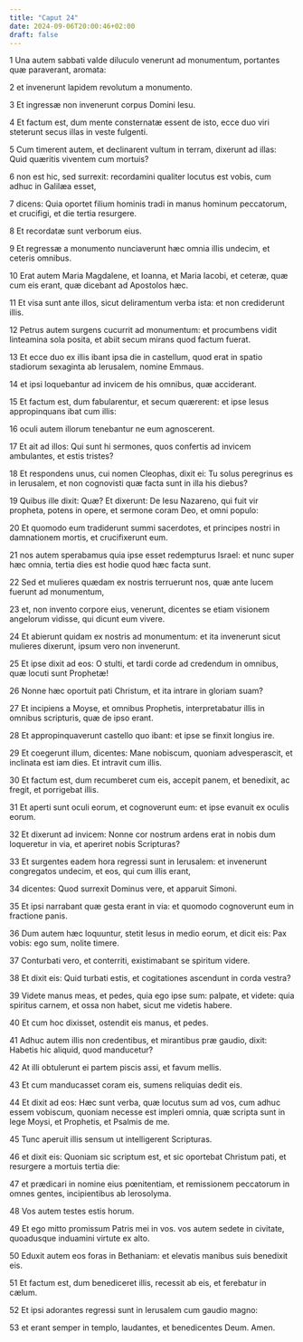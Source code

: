 ```yaml
---
title: "Caput 24"
date: 2024-09-06T20:00:46+02:00
draft: false
---
```



1 Una autem sabbati valde diluculo venerunt ad monumentum, portantes quæ paraverant, aromata:

2 et invenerunt lapidem revolutum a monumento.

3 Et ingressæ non invenerunt corpus Domini Iesu.

4 Et factum est, dum mente consternatæ essent de isto, ecce duo viri steterunt secus illas in veste fulgenti.

5 Cum timerent autem, et declinarent vultum in terram, dixerunt ad illas: Quid quæritis viventem cum mortuis?

6 non est hic, sed surrexit: recordamini qualiter locutus est vobis, cum adhuc in Galilæa esset,

7 dicens: Quia oportet filium hominis tradi in manus hominum peccatorum, et crucifigi, et die tertia resurgere.

8 Et recordatæ sunt verborum eius.

9 Et regressæ a monumento nunciaverunt hæc omnia illis undecim, et ceteris omnibus.

10 Erat autem Maria Magdalene, et Ioanna, et Maria Iacobi, et ceteræ, quæ cum eis erant, quæ dicebant ad Apostolos hæc.

11 Et visa sunt ante illos, sicut deliramentum verba ista: et non crediderunt illis.

12 Petrus autem surgens cucurrit ad monumentum: et procumbens vidit linteamina sola posita, et abiit secum mirans quod factum fuerat.

13 Et ecce duo ex illis ibant ipsa die in castellum, quod erat in spatio stadiorum sexaginta ab Ierusalem, nomine Emmaus.

14 et ipsi loquebantur ad invicem de his omnibus, quæ acciderant.

15 Et factum est, dum fabularentur, et secum quærerent: et ipse Iesus appropinquans ibat cum illis:

16 oculi autem illorum tenebantur ne eum agnoscerent.

17 Et ait ad illos: Qui sunt hi sermones, quos confertis ad invicem ambulantes, et estis tristes?

18 Et respondens unus, cui nomen Cleophas, dixit ei: Tu solus peregrinus es in Ierusalem, et non cognovisti quæ facta sunt in illa his diebus?

19 Quibus ille dixit: Quæ? Et dixerunt: De Iesu Nazareno, qui fuit vir propheta, potens in opere, et sermone coram Deo, et omni populo:

20 Et quomodo eum tradiderunt summi sacerdotes, et principes nostri in damnationem mortis, et crucifixerunt eum.

21 nos autem sperabamus quia ipse esset redempturus Israel: et nunc super hæc omnia, tertia dies est hodie quod hæc facta sunt.

22 Sed et mulieres quædam ex nostris terruerunt nos, quæ ante lucem fuerunt ad monumentum,

23 et, non invento corpore eius, venerunt, dicentes se etiam visionem angelorum vidisse, qui dicunt eum vivere.

24 Et abierunt quidam ex nostris ad monumentum: et ita invenerunt sicut mulieres dixerunt, ipsum vero non invenerunt.

25 Et ipse dixit ad eos: O stulti, et tardi corde ad credendum in omnibus, quæ locuti sunt Prophetæ!

26 Nonne hæc oportuit pati Christum, et ita intrare in gloriam suam?

27 Et incipiens a Moyse, et omnibus Prophetis, interpretabatur illis in omnibus scripturis, quæ de ipso erant.

28 Et appropinquaverunt castello quo ibant: et ipse se finxit longius ire.

29 Et coegerunt illum, dicentes: Mane nobiscum, quoniam advesperascit, et inclinata est iam dies. Et intravit cum illis.

30 Et factum est, dum recumberet cum eis, accepit panem, et benedixit, ac fregit, et porrigebat illis.

31 Et aperti sunt oculi eorum, et cognoverunt eum: et ipse evanuit ex oculis eorum.

32 Et dixerunt ad invicem: Nonne cor nostrum ardens erat in nobis dum loqueretur in via, et aperiret nobis Scripturas?

33 Et surgentes eadem hora regressi sunt in Ierusalem: et invenerunt congregatos undecim, et eos, qui cum illis erant,

34 dicentes: Quod surrexit Dominus vere, et apparuit Simoni.

35 Et ipsi narrabant quæ gesta erant in via: et quomodo cognoverunt eum in fractione panis.

36 Dum autem hæc loquuntur, stetit Iesus in medio eorum, et dicit eis: Pax vobis: ego sum, nolite timere.

37 Conturbati vero, et conterriti, existimabant se spiritum videre.

38 Et dixit eis: Quid turbati estis, et cogitationes ascendunt in corda vestra?

39 Videte manus meas, et pedes, quia ego ipse sum: palpate, et videte: quia spiritus carnem, et ossa non habet, sicut me videtis habere.

40 Et cum hoc dixisset, ostendit eis manus, et pedes.

41 Adhuc autem illis non credentibus, et mirantibus præ gaudio, dixit: Habetis hic aliquid, quod manducetur?

42 At illi obtulerunt ei partem piscis assi, et favum mellis.

43 Et cum manducasset coram eis, sumens reliquias dedit eis.

44 Et dixit ad eos: Hæc sunt verba, quæ locutus sum ad vos, cum adhuc essem vobiscum, quoniam necesse est impleri omnia, quæ scripta sunt in lege Moysi, et Prophetis, et Psalmis de me.

45 Tunc aperuit illis sensum ut intelligerent Scripturas.

46 et dixit eis: Quoniam sic scriptum est, et sic oportebat Christum pati, et resurgere a mortuis tertia die:

47 et prædicari in nomine eius pœnitentiam, et remissionem peccatorum in omnes gentes, incipientibus ab Ierosolyma.

48 Vos autem testes estis horum.

49 Et ego mitto promissum Patris mei in vos. vos autem sedete in civitate, quoadusque induamini virtute ex alto.

50 Eduxit autem eos foras in Bethaniam: et elevatis manibus suis benedixit eis.

51 Et factum est, dum benediceret illis, recessit ab eis, et ferebatur in cælum.

52 Et ipsi adorantes regressi sunt in Ierusalem cum gaudio magno:

53 et erant semper in templo, laudantes, et benedicentes Deum. Amen.

